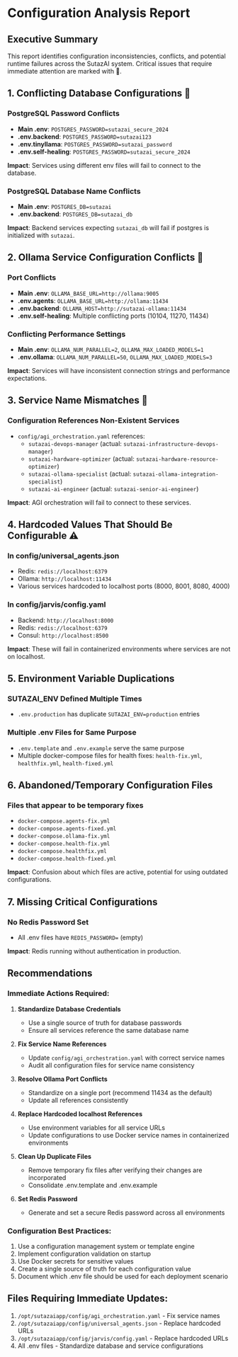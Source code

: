 # Configuration Analysis Report

## Executive Summary

This report identifies configuration inconsistencies, conflicts, and potential runtime failures across the SutazAI system. Critical issues that require immediate attention are marked with 🔴.

## 1. Conflicting Database Configurations 🔴

### PostgreSQL Password Conflicts
- **Main .env**: `POSTGRES_PASSWORD=sutazai_secure_2024`
- **.env.backend**: `POSTGRES_PASSWORD=sutazai123`
- **.env.tinyllama**: `POSTGRES_PASSWORD=sutazai_password`
- **.env.self-healing**: `POSTGRES_PASSWORD=sutazai_secure_2024`

**Impact**: Services using different env files will fail to connect to the database.

### PostgreSQL Database Name Conflicts
- **Main .env**: `POSTGRES_DB=sutazai`
- **.env.backend**: `POSTGRES_DB=sutazai_db`

**Impact**: Backend services expecting `sutazai_db` will fail if postgres is initialized with `sutazai`.

## 2. Ollama Service Configuration Conflicts 🔴

### Port Conflicts
- **Main .env**: `OLLAMA_BASE_URL=http://ollama:9005`
- **.env.agents**: `OLLAMA_BASE_URL=http://ollama:11434`
- **.env.backend**: `OLLAMA_HOST=http://sutazai-ollama:11434`
- **.env.self-healing**: Multiple conflicting ports (10104, 11270, 11434)

### Conflicting Performance Settings
- **Main .env**: `OLLAMA_NUM_PARALLEL=2`, `OLLAMA_MAX_LOADED_MODELS=1`
- **.env.ollama**: `OLLAMA_NUM_PARALLEL=50`, `OLLAMA_MAX_LOADED_MODELS=3`

**Impact**: Services will have inconsistent connection strings and performance expectations.

## 3. Service Name Mismatches 🔴

### Configuration References Non-Existent Services
- `config/agi_orchestration.yaml` references:
  - `sutazai-devops-manager` (actual: `sutazai-infrastructure-devops-manager`)
  - `sutazai-hardware-optimizer` (actual: `sutazai-hardware-resource-optimizer`)
  - `sutazai-ollama-specialist` (actual: `sutazai-ollama-integration-specialist`)
  - `sutazai-ai-engineer` (actual: `sutazai-senior-ai-engineer`)

**Impact**: AGI orchestration will fail to connect to these services.

## 4. Hardcoded Values That Should Be Configurable ⚠️

### In config/universal_agents.json
- Redis: `redis://localhost:6379`
- Ollama: `http://localhost:11434`
- Various services hardcoded to localhost ports (8000, 8001, 8080, 4000)

### In config/jarvis/config.yaml
- Backend: `http://localhost:8000`
- Redis: `redis://localhost:6379`
- Consul: `http://localhost:8500`

**Impact**: These will fail in containerized environments where services are not on localhost.

## 5. Environment Variable Duplications

### SUTAZAI_ENV Defined Multiple Times
- `.env.production` has duplicate `SUTAZAI_ENV=production` entries

### Multiple .env Files for Same Purpose
- `.env.template` and `.env.example` serve the same purpose
- Multiple docker-compose files for health fixes: `health-fix.yml`, `healthfix.yml`, `health-fixed.yml`

## 6. Abandoned/Temporary Configuration Files

### Files that appear to be temporary fixes
- `docker-compose.agents-fix.yml`
- `docker-compose.agents-fixed.yml`
- `docker-compose.ollama-fix.yml`
- `docker-compose.health-fix.yml`
- `docker-compose.healthfix.yml`
- `docker-compose.health-fixed.yml`

**Impact**: Confusion about which files are active, potential for using outdated configurations.

## 7. Missing Critical Configurations

### No Redis Password Set
- All .env files have `REDIS_PASSWORD=` (empty)

**Impact**: Redis running without authentication in production.

## Recommendations

### Immediate Actions Required:

1. **Standardize Database Credentials**
   - Use a single source of truth for database passwords
   - Ensure all services reference the same database name

2. **Fix Service Name References**
   - Update `config/agi_orchestration.yaml` with correct service names
   - Audit all configuration files for service name consistency

3. **Resolve Ollama Port Conflicts**
   - Standardize on a single port (recommend 11434 as the default)
   - Update all references consistently

4. **Replace Hardcoded localhost References**
   - Use environment variables for all service URLs
   - Update configurations to use Docker service names in containerized environments

5. **Clean Up Duplicate Files**
   - Remove temporary fix files after verifying their changes are incorporated
   - Consolidate .env.template and .env.example

6. **Set Redis Password**
   - Generate and set a secure Redis password across all environments

### Configuration Best Practices:

1. Use a configuration management system or template engine
2. Implement configuration validation on startup
3. Use Docker secrets for sensitive values
4. Create a single source of truth for each configuration value
5. Document which .env file should be used for each deployment scenario

## Files Requiring Immediate Updates:

1. `/opt/sutazaiapp/config/agi_orchestration.yaml` - Fix service names
2. `/opt/sutazaiapp/config/universal_agents.json` - Replace hardcoded URLs
3. `/opt/sutazaiapp/config/jarvis/config.yaml` - Replace hardcoded URLs
4. All .env files - Standardize database and service configurations